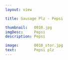 ```yaml
---
layout: view

title: Sausage Plz - Pepsi

thumbnail:   0010.jpg
imgDesc:     Pepsi
description: Pepsi

image:       0010_stor.jpg
text:        Pepsi plz
---
```

